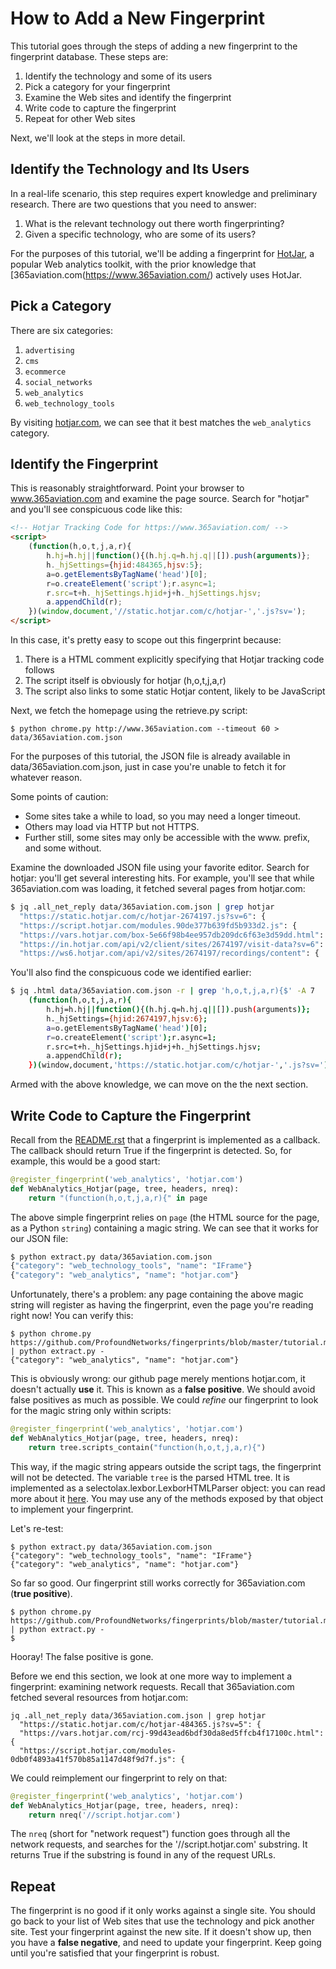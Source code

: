# How to Add a New Fingerprint

This tutorial goes through the steps of adding a new fingerprint to the fingerprint database.
These steps are:

1. Identify the technology and some of its users
2. Pick a category for your fingerprint
3. Examine the Web sites and identify the fingerprint
4. Write code to capture the fingerprint
5. Repeat for other Web sites

Next, we'll look at the steps in more detail.

## Identify the Technology and Its Users

In a real-life scenario, this step requires expert knowledge and preliminary research.
There are two questions that you need to answer:

1. What is the relevant technology out there worth fingerprinting?
2. Given a specific technology, who are some of its users?

For the purposes of this tutorial, we'll be adding a fingerprint for [HotJar](https://www.hotjar.com/), a popular Web analytics toolkit, with the prior knowledge that [365aviation.com(https://www.365aviation.com/) actively uses HotJar.

## Pick a Category

There are six categories:

1. ``advertising``
2. ``cms``
3. ``ecommerce``
4. ``social_networks``
5. ``web_analytics``
6. ``web_technology_tools``

By visiting [hotjar.com](https://www.hotjar.com/), we can see that it best matches the ``web_analytics`` category.

## Identify the Fingerprint

This is reasonably straightforward.
Point your browser to www.365aviation.com and examine the page source.
Search for "hotjar" and you'll see conspicuous code like this:

```html
<!-- Hotjar Tracking Code for https://www.365aviation.com/ -->
<script>
    (function(h,o,t,j,a,r){
        h.hj=h.hj||function(){(h.hj.q=h.hj.q||[]).push(arguments)};
        h._hjSettings={hjid:484365,hjsv:5};
        a=o.getElementsByTagName('head')[0];
        r=o.createElement('script');r.async=1;
        r.src=t+h._hjSettings.hjid+j+h._hjSettings.hjsv;
        a.appendChild(r);
    })(window,document,'//static.hotjar.com/c/hotjar-','.js?sv=');
</script>
```

In this case, it's pretty easy to scope out this fingerprint because:

1. There is a HTML comment explicitly specifying that Hotjar tracking code follows
2. The script itself is obviously for hotjar (h,o,t,j,a,r)
3. The script also links to some static Hotjar content, likely to be JavaScript

Next, we fetch the homepage using the retrieve.py script:

	$ python chrome.py http://www.365aviation.com --timeout 60 > data/365aviation.com.json

For the purposes of this tutorial, the JSON file is already available in data/365aviation.com.json, just in case you're unable to fetch it for whatever reason.

Some points of caution:

- Some sites take a while to load, so you may need a longer timeout.
- Others may load via HTTP but not HTTPS.
- Further still, some sites may only be accessible with the www. prefix, and some without.

Examine the downloaded JSON file using your favorite editor.
Search for hotjar: you'll get several interesting hits.
For example, you'll see that while 365aviation.com was loading, it fetched several pages from hotjar.com:

```bash
$ jq .all_net_reply data/365aviation.com.json | grep hotjar
  "https://static.hotjar.com/c/hotjar-2674197.js?sv=6": {
  "https://script.hotjar.com/modules.90de377b639fd5b933d2.js": {
  "https://vars.hotjar.com/box-5e66f98b4ee957db209dc6f63e3d59dd.html": {
  "https://in.hotjar.com/api/v2/client/sites/2674197/visit-data?sv=6": {
  "https://ws6.hotjar.com/api/v2/sites/2674197/recordings/content": {
```

You'll also find the conspicuous code we identified earlier:

```bash
$ jq .html data/365aviation.com.json -r | grep 'h,o,t,j,a,r){$' -A 7
    (function(h,o,t,j,a,r){
        h.hj=h.hj||function(){(h.hj.q=h.hj.q||[]).push(arguments)};
        h._hjSettings={hjid:2674197,hjsv:6};
        a=o.getElementsByTagName('head')[0];
        r=o.createElement('script');r.async=1;
        r.src=t+h._hjSettings.hjid+j+h._hjSettings.hjsv;
        a.appendChild(r);
    })(window,document,'https://static.hotjar.com/c/hotjar-','.js?sv=');
```

Armed with the above knowledge, we can move on the the next section.

## Write Code to Capture the Fingerprint 

Recall from the [README.rst](README.rst) that a fingerprint is implemented as a callback.
The callback should return True if the fingerprint is detected.
So, for example, this would be a good start:

```python
@register_fingerprint('web_analytics', 'hotjar.com')
def WebAnalytics_Hotjar(page, tree, headers, nreq):
    return "(function(h,o,t,j,a,r){" in page
```

The above simple fingerprint relies on ``page`` (the HTML source for the page, as a Python ``string``) containing a magic string.
We can see that it works for our JSON file:

```bash
$ python extract.py data/365aviation.com.json
{"category": "web_technology_tools", "name": "IFrame"}
{"category": "web_analytics", "name": "hotjar.com"}
```

Unfortunately, there's a problem: any page containing the above magic string will register as having the fingerprint, even the page you're reading right now!
You can verify this:

    $ python chrome.py https://github.com/ProfoundNetworks/fingerprints/blob/master/tutorial.md | python extract.py -
    {"category": "web_analytics", "name": "hotjar.com"}

This is obviously wrong: our github page merely mentions hotjar.com, it doesn't actually **use** it.
This is known as a **false positive**.
We should avoid false positives as much as possible.
We could _refine_ our fingerprint to look for the magic string only within scripts:

```python
@register_fingerprint('web_analytics', 'hotjar.com')
def WebAnalytics_Hotjar(page, tree, headers, nreq):
	return tree.scripts_contain("function(h,o,t,j,a,r){")
```

This way, if the magic string appears outside the script tags, the fingerprint will not be detected.
The variable ``tree`` is the parsed HTML tree.
It is implemented as a selectolax.lexbor.LexborHTMLParser object: you can read more about it [here](https://selectolax.readthedocs.io/en/latest/lexbor.html#lexborhtmlparser).
You may use any of the methods exposed by that object to implement your fingerprint.

Let's re-test:

	$ python extract.py data/365aviation.com.json
	{"category": "web_technology_tools", "name": "IFrame"}
	{"category": "web_analytics", "name": "hotjar.com"}

So far so good.  Our fingerprint still works correctly for 365aviation.com (**true positive**).

	$ python chrome.py https://github.com/ProfoundNetworks/fingerprints/blob/master/tutorial.md | python extract.py -
	$

Hooray!  The false positive is gone.

Before we end this section, we look at one more way to implement a fingerprint: examining network requests.
Recall that 365aviation.com fetched several resources from hotjar.com:

	jq .all_net_reply data/365aviation.com.json | grep hotjar
	  "https://static.hotjar.com/c/hotjar-484365.js?sv=5": {
	  "https://vars.hotjar.com/rcj-99d43ead6bdf30da8ed5ffcb4f17100c.html": {
	  "https://script.hotjar.com/modules-0db0f4893a41f570b85a1147d48f9d7f.js": {

We could reimplement our fingerprint to rely on that:

```python
@register_fingerprint('web_analytics', 'hotjar.com')
def WebAnalytics_Hotjar(page, tree, headers, nreq):
    return nreq('//script.hotjar.com')
```

The ``nreq`` (short for "network request") function goes through all the network requests, and searches for the '//script.hotjar.com' substring.
It returns True if the substring is found in any of the request URLs.

## Repeat

The fingerprint is no good if it only works against a single site.
You should go back to your list of Web sites that use the technology and pick another site.
Test your fingerprint against the new site.
If it doesn't show up, then you have a **false negative**, and need to update your fingerprint.
Keep going until you're satisfied that your fingerprint is robust.
